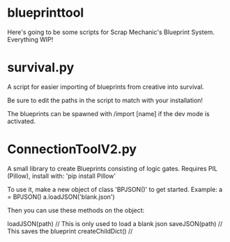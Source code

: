 # blueprinttool

Here's going to be some scripts for Scrap Mechanic's Blueprint System. Everything WIP!


# survival.py

A script for easier importing of blueprints from creative into survival.

Be sure to edit the paths in the script to match with your installation!

The blueprints can be spawned with /import [name] if the dev mode is activated.


# ConnectionToolV2.py

A small library to create Blueprints consisting of logic gates.
Requires PIL (Pillow), install with:
'pip install Pillow'

To use it, make a new object of class 'BPJSON()' to get started.
Example:
a = BPJSON()
a.loadJSON('blank.json')

Then you can use these methods on the object:

loadJSON(path) // This is only used to load a blank json 
saveJSON(path) // This saves the blueprint
createChildDict() // 
